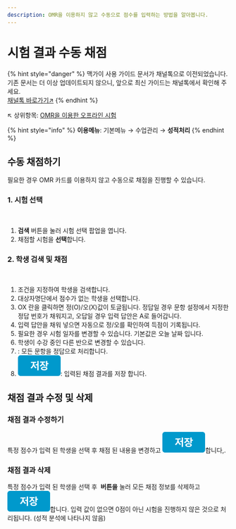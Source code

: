 ```yaml
---
description: OMR을 이용하지 않고 수동으로 점수를 입력하는 방법을 알아봅니다.
---
```


# 시험 결과 수동 채점

{% hint style="danger" %}
맥가이 사용 가이드 문서가 채널톡으로 이전되었습니다.\
기존 문서는 더 이상 업데이트되지 않으니, 앞으로 최신 가이드는 채널톡에서 확인해 주세요.\
[채널톡 바로가기↗](https://docs.channel.io/macgai-guide/ko/articles/scoring-manual-c43dd335)
{% endhint %}

↖ 상위항목: [OMR을 이용한 오프라인 시험](./)

{% hint style="info" %}
**이용메뉴**: 기본메뉴 → 수업관리 → **성적처리**
{% endhint %}

## 수동 채점하기

필요한 경우 OMR 카드를 이용하지 않고 수동으로 채점을 진행할 수 있습니다.

### 1. 시험 선택

<figure><img src="../../.gitbook/assets/시험선택.png" alt=""><figcaption></figcaption></figure>

1. **검색** 버튼을 눌러 시험 선택 팝업을 엽니다.
2. 채점할 시험을 **선택**합니다.

### 2. 학생 검색 및 채점

<figure><img src="../../.gitbook/assets/학생 선택 및 채점.png" alt=""><figcaption></figcaption></figure>

1. 조건을 지정하여 학생을 검색합니다.
2. 대상자명단에서 점수가 없는 학생을 선택합니다.
3. OX 란을 클릭하면 정(O)/오(X)값이 토글됩니다. 정답일 경우 문항 설정에서 지정한 정답 번호가 채워지고, 오답일 경우 입력 답안은 A로 들어갑니다.
4. 입력 답안을 채워 넣으면 자동으로 정/오를 확인하여 득점이 기록됩니다.
5. 필요한 경우 시험 일자를 변경할 수 있습니다. 기본값은 오늘 날짜 입니다.
6. 학생이 수강 중인 다른 반으로 변경할 수 있습니다.
7. <img src="../../.gitbook/assets/btn_만점으로.png" alt="" data-size="line">: 모든 문항을 정답으로 처리합니다.
8. <img src="../../.gitbook/assets/btn_save.png" alt="" data-size="line">: 입력된 채점 결과를 저장 합니다.

## 채점 결과 수정 및 삭제

### 채점 결과 수정하기

특정 점수가 입력 된 학생을 선택 후 채점 된 내용을 변경하고 <img src="../../.gitbook/assets/btn_save.png" alt="" data-size="line">합니다,.

### 채점 결과 삭제

특정 점수가 입력 된 학생을 선택 후 <img src="../../.gitbook/assets/btn_미입력.png" alt="" data-size="line"> **버튼을** 눌러 모든 채점 정보를 삭제하고 <img src="../../.gitbook/assets/btn_save.png" alt="" data-size="line">합니다. 입력 값이 없으면 0점이 아닌 시험을 진행하지 않은 것으로 처리됩니다. (성적 분석에 나타나지 않음)

<figure><img src="../../.gitbook/assets/미입력으로.png" alt=""><figcaption></figcaption></figure>
